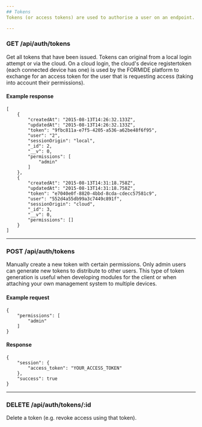 ```yaml
---
## Tokens
Tokens (or access tokens) are used to authorise a user on an endpoint. When a user logs in, you get an access token back. In the cloud, we use oauth2 to do this, on the client a simpler direct exchange is safe enough because we don't have 3rd parties accessing user data using these tokens.

---
```

### GET /api/auth/tokens
Get all tokens that have been issued. Tokens can original from a local login attempt or via the cloud. On a cloud login, the cloud's device registertoken (each connected device has one) is used by the FORMIDE platform to exchange for an access token for the user that is requesting access (taking into account their permissions).

#### Example response
```
[
    {
        "createdAt": "2015-08-13T14:26:32.133Z",
        "updatedAt": "2015-08-13T14:26:32.133Z",
        "token": "9fbc811a-e7f5-4205-a536-a62be48f6f95",
        "user": "2",
        "sessionOrigin": "local",
        "_id": 2,
        "__v": 0,
        "permissions": [
            "admin"
        ]
    },
    {
        "createdAt": "2015-08-13T14:31:18.758Z",
        "updatedAt": "2015-08-13T14:31:18.758Z",
        "token": "e7040e0f-8820-4bbd-8cda-cdecc57581c9",
        "user": "552d4a55db99a3c7449c891f",
        "sessionOrigin": "cloud",
        "_id": 3,
        "__v": 0,
        "permissions": []
    }
]
```

---
### POST /api/auth/tokens
Manually create a new token with certain permissions. Only admin users can generate new tokens to distribute to other users. This type of token generation is useful when developing modules for the client or when attaching your own management system to multiple devices.

#### Example request
```
{
    "permissions": [
        "admin"
    ]
}
```

#### Response
```
{
    "session": {
        "access_token": "YOUR_ACCESS_TOKEN"
    },
    "success": true
}
```

---
### DELETE /api/auth/tokens/:id
Delete a token (e.g. revoke access using that token).
